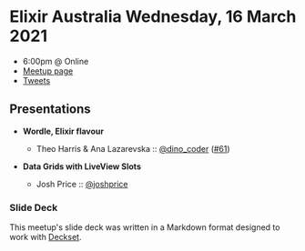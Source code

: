 # Elixir Australia Wednesday, 16 March 2021

- 6:00pm @ Online
- [Meetup page][]
- [Tweets][]

## Presentations

- **Wordle, Elixir flavour**
  - Theo Harris & Ana Lazarevska :: [@dino_coder][] ([#61][])

- **Data Grids with LiveView Slots**
  - Josh Price :: [@joshprice][]

### Slide Deck

This meetup's slide deck was written in a Markdown format designed to work with
[Deckset][].

[@dino_coder]: https://twitter.com/dino_coder
[#61]: https://github.com/elixirsydney/elixirsydney/issues/61

[@joshprice]: https://twitter.com/dino_coder

[meetup page]: https://www.meetup.com/elixir-sydney/events/tgbpssydcfbvb/
[tweets]: https://twitter.com/search?f=tweets&q=ElixirSydney%20since%3A2022-03-15%20until%3A2022-03-17&src=typd
[deckset]: https://www.decksetapp.com/
